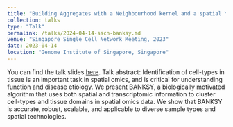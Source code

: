 ```yaml
---
title: "Building Aggregates with a Neighbourhood kernel and a spatial Yardstick (BANKSY)"
collection: talks
type: "Talk"
permalink: /talks/2024-04-14-sscn-banksy.md
venue: "Singapore Single Cell Network Meeting, 2023"
date: 2023-04-14
location: "Genome Institute of Singapore, Singapore"
---
```

You can find the talk slides [here](/files/BANKSY_SSCN_2023_v2_ppt.pptx). Talk abstract: 
Identification of cell-types in tissue is an important task in spatial omics, and is critical for understanding function and disease etiology. We present BANKSY, a biologically motivated algorithm that uses both spatial and transcriptomic information to cluster cell-types and tissue domains in spatial omics data. We show that BANKSY is accurate, robust, scalable, and applicable to diverse sample types and spatial technologies.

